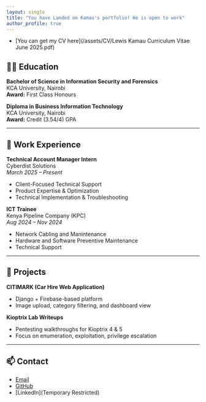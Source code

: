 ```yaml
---
layout: single
title: "You have Landed on Kamau's portfolio! He is open to work"
author_profile: true
---
```


- [You can get my CV here](/assets/CV/Lewis Kamau Curriculum Vitae June 2025.pdf)  

## 👨‍🎓 Education

**Bachelor of Science in Information Security and Forensics**  
KCA University, Nairobi  
**Award:** First Class Honours

**Diploma in Business Information Technology**  
KCA University, Nairobi  
**Award:** Credit (3.54/4) GPA

---

## 💼 Work Experience

**Technical Account Manager Intern**  
Cyberdist Solutions  
*March 2025 – Present*  
- Client-Focused Technical Support  
- Product Expertise & Optimization  
- Technical Implementation & Troubleshooting

**ICT Trainee**  
Kenya Pipeline Company (KPC)  
*Aug 2024 – Nov 2024*  
- Network Cabling and Manintenance  
- Hardware and Software Preventive Maintenance  
- Technical Support

---

## 📂 Projects

**CITIMARK (Car Hire Web Application)**  
- Django + Firebase-based platform   
- Image upload, category filtering, and dashboard view

**Kioptrix Lab Writeups**  
- Pentesting walkthroughs for Kioptrix 4 & 5  
- Focus on enumeration, exploitation, privilege escalation

---

## 📫 Contact

- [Email](kamau2325@yahoo.com)     
- [GitHub](https://github.com/k4m4uk4m4u)   
- [LinkedIn](Temporary Restricted)
